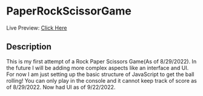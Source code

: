 # PaperRockScissorGame
Live Preview: [Click Here](https://freddster14.github.io/Battleship-Game/)

## Description
This is my first attempt of a Rock Paper Scissors Game(As of 8/29/2022). In the future I will be adding more complex aspects like an interface and UI.
For now I am just setting up the basic structure of JavaScript to get the ball rolling!
You can only play in the console and it cannot keep track of score as of 8/29/2022.
Now had UI as of 9/22/2022.
